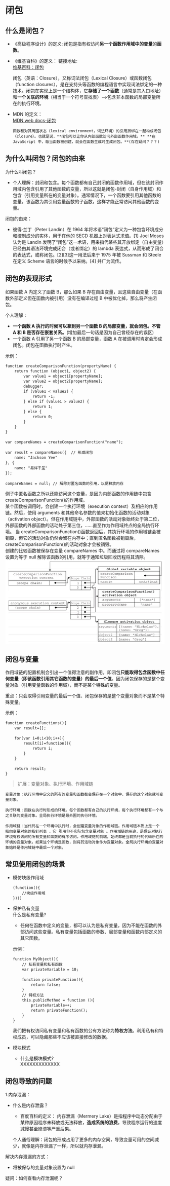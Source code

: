 # 闭包

## 什么是闭包？

- 《高级程序设计》的定义:
  闭包是指有权访问**另一个函数作用域中的变量**的**函数**。

- 《维基百科》的定义：
  链接地址:  
   [维基百科：闭包](<https://zh.wikipedia.org/wiki/%E9%97%AD%E5%8C%85_(%E8%AE%A1%E7%AE%97%E6%9C%BA%E7%A7%91%E5%AD%A6)>)

  闭包（英语：Closure），又称词法闭包（Lexical Closure）或函数闭包（function closures），是在支持头等函数的编程语言中实现词法绑定的一种技术。闭包在实现上是一个结构体，它**存储了一个函数**（通常是其入口地址）和**一个关联的环境**（相当于一个符号查找表）-->包含非本函数的局部变量所在的执行环境。

- MDN 的定义：  
  [MDN web docs-闭包](https://developer.mozilla.org/zh-CN/docs/Web/JavaScript/Closures)

      函数和对其周围状态（lexical environment，词法环境）的引用捆绑在一起构成闭包（closure）。也就是说，**闭包可以让你从内部函数访问外部函数作用域。** **在 JavaScript 中，每当函数被创建，就会在函数生成时生成闭包。**(存在疑问？？？)

## 为什么叫闭包？闭包的由来

为什么叫闭包？

- 个人理解：封闭和包含。每个函数都有自己封闭的函数作用域，但在该封闭作用域内包含引用了其他函数的变量，所以这就是闭包-封闭（自身作用域）和包含（引用变量所在的变量对象）。通常情况下，一个函数要引用其他函数的变量，该函数为其引用变量函数的子函数，这样才能正常访问其他函数的变量。

闭包的由来：

- 彼得·兰丁（Peter Landin）在 1964 年将术语“闭包”定义为一种包含环境成分和控制成分的实体，用于在他的 SECD 机器上对表达式求值。[1] Joel Moses 认为是 Landin 发明了“闭包”这一术语，用来指代某些其开放绑定（自由变量）已经由其语法环境完成闭合（或者绑定）的 lambda 表达式，从而形成了闭合的表达式，或称闭包。[2][3]这一用法后来于 1975 年被 Sussman 和 Steele 在定义 Scheme 语言的时候予以采纳。[4] 并广为流传。

## 闭包的表现形式

如果函数 A 内定义了函数 B，那么如果 B 存在自由变量，且这些自由变量（在函数外部定义但在函数内被引用）没有在编译过程 B 中被优化掉，那么将产生闭包。
  
  
个人理解：

- **一个函数 A 执行的时候可以拿到另一个函数 B 的局部变量，就会闭包。不管 A 和 B 是否存在嵌套关系。**(增加最后一句话是因为自己曾经存在的误区)
- 一个函数 A 引用了另一个函数 B 的局部变量，函数 A 在被调用时肯定会形成闭包。闭包在函数执行时产生。

示例：

```
function createComparisonFunction(propertyName) {
    return function (object1, object2) {
        var value1 = object1[propertyName];
        var value2 = object2[propertyName];
        debugger;
        if (value1 < value2) {
            return -1;
        } else if (value1 > value2) {
            return 1;
        } else {
            return 0;
        }
    }
}

var compareNames = createComparisonFunction("name");

var result = compareNames({  // 形成闭包
    name: "Jackson Yee"
}, {
    name: "易烊千玺"
});

compareNames = null; // 解除对匿名函数的引用，以便释放内存
```

例子中匿名函数之所以还能访问这个变量，是因为内部函数的作用链中包含 createComparisonFunction()的作用域。  
某个函数被调用时，会创建一个执行环境（execution context）及相应的作用链。然后，使用 arguments 和其他命名参数的值来初始化函数的活动对象（activation object）。但在作用域链中，外部函数的活动对象始终处于第二位，外部函数的外部函数的活动处于第三位，......直至作为作用域终点的全局执行环境。
当 createComparisonFunction()函数返回后，其执行环境的作用域链会被销毁，但它的活动对象仍然会留在内存中；直到匿名函数被销毁后，createComparisonFunction()的活动对象才会被销毁。  
创建的比较函数被保存在变量 compareNames 中。而通过将 compareNames 设置为等于 null 解除该函数的引用，就等于通知垃圾回收历程将其清除。
![闭包-作用域链图片解析](https://github.com/guitar99776/JSCore/blob/develop/images/closure-sopce-chain.jpg)

## 闭包与变量

作用域链的配置机制会引出一个值得注意的副作用，即闭包**只能取得包含函数中任何变量（即该函数引用其它函数的变量）的最后一个值**。因为闭包保存的是整个变量对象（引用变量函数的作用域），而不是某个特殊的变量。

重点：只会取得引用变量的最后一个值、闭包保存的是整个变量对象而不是某个特殊变量。

示例：

```
function createFunctions(){
    var result=[];

    for(var i=0;i<10;i++){
        result[i]=function(){
            return i;
        }
    }

    return result;
}
```

> 扩展：变量对象、执行环境、作用域链

    变量对象：执行环境中定义的所有的变量和函数都会保存在一个对象中，保存的这个对象就叫变量对象。

    执行环境：函数在执行时形成的环境。每个函数都有自己的执行环境，每个执行环境都有一个与之关联的变量对象。全局执行环境是最外围的执行环境。

    作用域链：当代码在一个环境中执行时，会创建变量对象的作用域链。作用域链本质上是一个 指向变量对象的指针列表 ，它 引用但不实际包含变量对象 。作用域链的用途，是保证对执行环境有权访问的所有变量和函数的有序访问。作用域链的前端，始终都是当前执行的代码所在的环境的变量对象。如果这个环境是函数，则将其活动对象作为变量对象。全局执行环境的变量对象始终是作用域链中最后一个对象。

## 常见使用闭包的场景

- 模仿块级作用域
  ```
  (function(){
      //块级作用域
  })()
  ```
- 保护私有变量  
  什么是私有变量?

  - 任何在函数中定义的变量，都可以认为是私有变量，因为不能在函数的外部访问这些变量。私有变量包括函数的参数、局部变量和函数内部定义的其它函数。

  示例：

  ```
  function MyObject(){
      // 私有变量和私有函数
      var privateVariable = 10;

      function privateFunction(){
          return false;
      }
      // 特权方法
      this.publicMethod = function (){
          privateVariable++;
          return privateFunction();
      }
  }
  ```

  我们把有权访问私有变量和私有函数的公有方法称为**特权方法**。利用私有和特权成员，可以隐藏那些不应该被直接修改的数据。

- 模块模式
  - 什么是模块模式?  
    XXXXXXXXXXXXX

## 闭包导致的问题

1.内存泄漏：

- 什么是内存泄露？

  - 百度百科的定义：
    内存泄漏（Mermery Lake）是指程序中动态分配由于某种原因程序未释放或无法释放，**造成系统的浪费**，导致程序运行的速度减慢甚至崩溃等严重后果。

  个人通俗理解：闭包的形成占用了更多的内存空间，导致变量可用的空间减少，就像是内存泄漏了一样，所以就内存泄漏。

解决内存泄漏的方式：  
 - 将被保存的变量对象设置为 null

疑问：如何查看内存泄漏呢？
